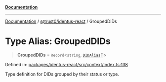 [**Documentation**](../../../README.md)

***

[Documentation](../../../README.md) / [@trust0/identus-react](../README.md) / GroupedDIDs

# Type Alias: GroupedDIDs

> **GroupedDIDs** = `Record`\<`string`, [`DIDAlias`](DIDAlias.md)[]\>

Defined in: [packages/identus-react/src/context/index.ts:138](https://github.com/trust0-project/identus/blob/e70d2004708c48cb2000ff7ceeb93e9283a9a668/packages/identus-react/src/context/index.ts#L138)

Type definition for DIDs grouped by their status or type.
